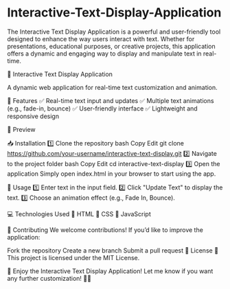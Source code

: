 # Interactive-Text-Display-Application
The Interactive Text Display Application is a powerful and user-friendly tool designed to enhance the way users interact with text. Whether for presentations, educational purposes, or creative projects, this application offers a dynamic and engaging way to display and manipulate text in real-time.

🌟 Interactive Text Display Application

A dynamic web application for real-time text customization and animation.

🚀 Features
✅ Real-time text input and updates
✅ Multiple text animations (e.g., fade-in, bounce)
✅ User-friendly interface
✅ Lightweight and responsive design

📌 Preview

📥 Installation
1️⃣ Clone the repository
bash
Copy
Edit
git clone https://github.com/your-username/interactive-text-display.git
2️⃣ Navigate to the project folder
bash
Copy
Edit
cd interactive-text-display
3️⃣ Open the application
Simply open index.html in your browser to start using the app.

🎯 Usage
1️⃣ Enter text in the input field.
2️⃣ Click "Update Text" to display the text.
3️⃣ Choose an animation effect (e.g., Fade In, Bounce).

💻 Technologies Used
🔹 HTML
🔹 CSS
🔹 JavaScript

🤝 Contributing
We welcome contributions! If you’d like to improve the application:

Fork the repository
Create a new branch
Submit a pull request
📜 License
📌 This project is licensed under the MIT License.

🎉 Enjoy the Interactive Text Display Application!
Let me know if you want any further customization! 🚀🔥
